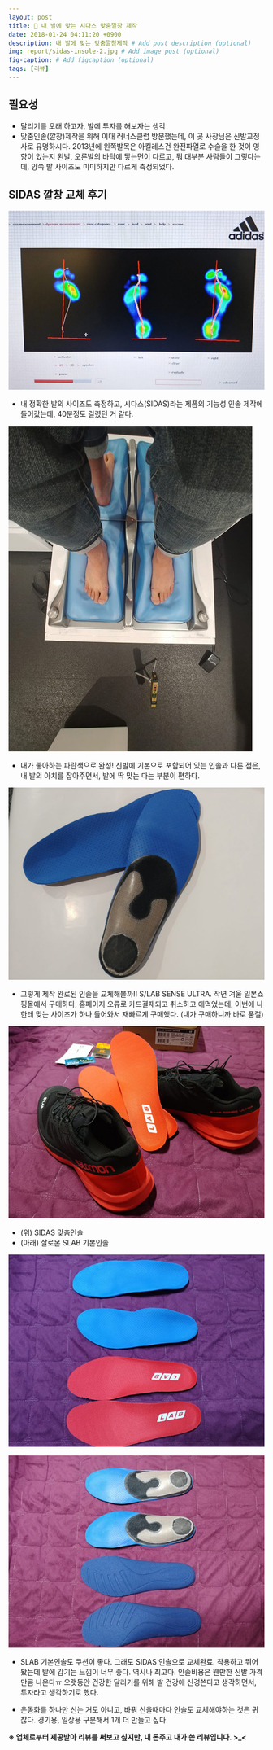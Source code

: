 ```yaml
---
layout: post
title: 🔎 내 발에 맞는 시다스 맞춤깔창 제작
date: 2018-01-24 04:11:20 +0900
description: 내 발에 맞는 맞춤깔창제작 # Add post description (optional)
img: report/sidas-insole-2.jpg # Add image post (optional)
fig-caption: # Add figcaption (optional)
tags: [리뷰]
---
```

## 필요성

- 달리기를 오래 하고자, 발에 투자를 해보자는 생각
- 맞춤인솔(깔창)제작을 위해 이대 러너스클럽 방문했는데, 이 곳 사장님은 신발교정사로 유명하시다. 2013년에 왼쪽발목은 아킬레스건 완전파열로 수술을 한 것이 영향이 있는지 왼발, 오른발의 바닥에 닿는면이 다르고, 뭐 대부분 사람들이 그렇다는데, 양쪽 발 사이즈도 미미하지만 다르게 측정되었다.

## SIDAS 깔창 교체 후기
![sidas-insole-1.jpg](/img/in-post/sidas-insole-1.jpg)

- 내 정확한 발의 사이즈도 측정하고, 시다스(SIDAS)라는 제품의 기능성 인솔 제작에 들어갔는데, 40분정도 걸렸던 거 같다.

![sidas-insole-2.jpg](/img/in-post/sidas-insole-2.jpg)

- 내가 좋아하는 파란색으로 완성! 신발에 기본으로 포함되어 있는 인솔과 다른 점은, 내 발의 아치를 잡아주면서, 발에 딱 맞는 다는 부분이  편하다.

![sidas-insole-3.jpg](/img/in-post/sidas-insole-3.jpg)

- 그렇게 제작 완료된 인솔을 교체해볼까!! S/LAB SENSE ULTRA. 작년 겨울 일본쇼핑몰에서 구매하다, 홈페이지 오류로 카드결재되고 취소하고 애먹었는데, 이번에 나한테 맞는 사이즈가 하나 들어와서 재빠르게 구매했다. (내가 구매하니까 바로 품절)

![sidas-insole-4.jpg](/img/in-post/sidas-insole-4.jpg)

- (위) SIDAS 맞춤인솔
- (아래) 살로몬 SLAB 기본인솔

![sidas-insole-5.jpg](/img/in-post/sidas-insole-5.jpg)  

![sidas-insole-6.jpg](/img/in-post/sidas-insole-6.jpg)

- SLAB 기본인솔도 쿠션이 좋다. 그래도 SIDAS 인솔으로 교체완료. 착용하고 뛰어봤는데 발에 감기는 느낌이 너무 좋다. 역시나 최고다. 인솔비용은 웬만한 신발 가격만큼 나온다ㅠ 오랫동안 건강한 달리기를 위해 발 건강에 신경쓴다고 생각하면서, 투자라고 생각하기로 했다.

- 운동화를 하나만 신는 거도 아니고, 바꿔 신을때마다 인솔도 교체해야하는 것은 귀찮다. 경기용, 일상용 구분해서 1개 더 만들고 싶다.

**※ 업체로부터 제공받아 리뷰를 써보고 싶지만, 내 돈주고 내가 쓴 리뷰입니다. >_<**